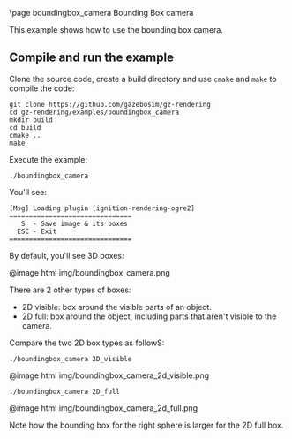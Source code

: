\page boundingbox_camera Bounding Box camera

This example shows how to use the bounding box camera.

## Compile and run the example

Clone the source code, create a build directory and use `cmake` and `make` to compile the code:

```{.sh}
git clone https://github.com/gazebosim/gz-rendering
cd gz-rendering/examples/boundingbox_camera
mkdir build
cd build
cmake ..
make
```

Execute the example:

```{.sh}
./boundingbox_camera
```

You'll see:

```{.sh}
[Msg] Loading plugin [ignition-rendering-ogre2]
===============================
   S  - Save image & its boxes
  ESC - Exit
===============================
```

By default, you'll see 3D boxes:

@image html img/boundingbox_camera.png

There are 2 other types of boxes:

* 2D visible: box around the visible parts of an object.
* 2D full: box around the object, including parts that aren't visible to the camera.

Compare the two 2D box types as followS:

```{.sh}
./boundingbox_camera 2D_visible
```

@image html img/boundingbox_camera_2d_visible.png

```{.sh}
./boundingbox_camera 2D_full
```

@image html img/boundingbox_camera_2d_full.png

Note how the bounding box for the right sphere is larger for the 2D full box.

